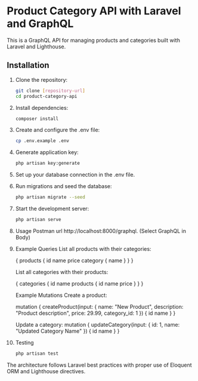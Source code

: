 # Product Category API with Laravel and GraphQL

This is a GraphQL API for managing products and categories built with Laravel and Lighthouse.

## Installation

1. Clone the repository:
   ```bash
   git clone [repository-url]
   cd product-category-api
2. Install dependencies:
   ```bash
   composer install
3. Create and configure the .env file:
   ```bash
   cp .env.example .env
4. Generate application key:
   ```bash
   php artisan key:generate
5. Set up your database connection in the .env file.
6. Run migrations and seed the database:
   ```bash
   php artisan migrate --seed
7. Start the development server:
   ```bash
   php artisan serve
8. Usage
   Postman url http://localhost:8000/graphql.
    (Select GraphQL in Body)
9. Example Queries
   List all products with their categories:

    {
        products {
            id
            name
            price
            category {
            name
            }
        }
    }

   List all categories with their products:
 
    {
        categories {
            id
            name
            products {
            id
            name
            price
            }
        }
    }

    Example Mutations
    Create a product:

    mutation {
    createProduct(input: {
        name: "New Product",
        description: "Product description",
        price: 29.99,
        category_id: 1
    }) {
        id
        name
       }
    }

    Update a category:
    mutation {
    updateCategory(input: {
        id: 1,
        name: "Updated Category Name"
    }) {
        id
        name
       }
    }
10. Testing
    ```bash
    php artisan test

The architecture follows Laravel best practices with proper use of Eloquent ORM and Lighthouse directives.
